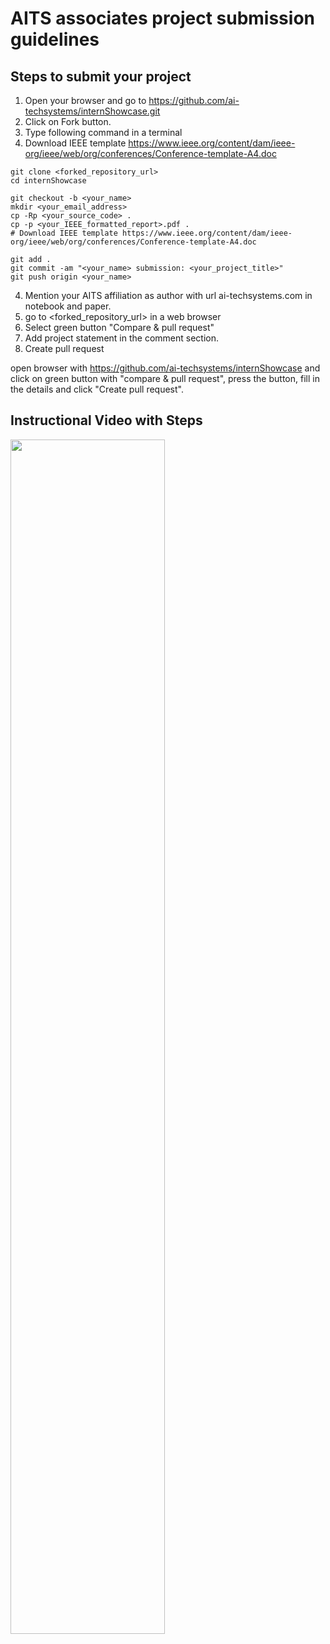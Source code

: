 # AITS associates project submission guidelines

## Steps to submit your project
1. Open your browser and go to https://github.com/ai-techsystems/internShowcase.git
2. Click on Fork button.
3. Type following command in a terminal
4. Download IEEE template https://www.ieee.org/content/dam/ieee-org/ieee/web/org/conferences/Conference-template-A4.doc
```
git clone <forked_repository_url>
cd internShowcase

git checkout -b <your_name>
mkdir <your_email_address>
cp -Rp <your_source_code> .
cp -p <your_IEEE_formatted_report>.pdf .
# Download IEEE template https://www.ieee.org/content/dam/ieee-org/ieee/web/org/conferences/Conference-template-A4.doc

git add .
git commit -am "<your_name> submission: <your_project_title>"
git push origin <your_name>
```
4. Mention your AITS affiliation as author with url ai-techsystems.com in notebook and paper.
5. go to <forked_repository_url> in a web browser
6. Select green button "Compare & pull request"
7. Add project statement in the comment section.
8. Create pull request

open browser with https://github.com/ai-techsystems/internShowcase and click on green button with "compare & pull request", press the button, fill in the details and click "Create pull request".

## Instructional Video with Steps
 
 [<img src="https://img.youtube.com/vi/Ogvm-S2HQW0/maxresdefault.jpg" width="70%">](https://youtu.be/Ogvm-S2HQW0)
